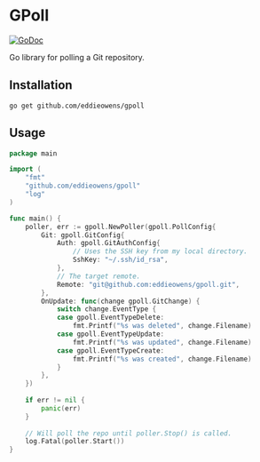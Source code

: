 # GPoll

[![GoDoc](https://godoc.org/github.com/eddieowens/gpoll?status.svg)](https://godoc.org/github.com/eddieowens/gpoll)

Go library for polling a Git repository.

## Installation
```
go get github.com/eddieowens/gpoll
```

## Usage
```go
package main

import (
    "fmt"
    "github.com/eddieowens/gpoll"
    "log"
)

func main() {
    poller, err := gpoll.NewPoller(gpoll.PollConfig{
        Git: gpoll.GitConfig{
            Auth: gpoll.GitAuthConfig{
                // Uses the SSH key from my local directory.
                SshKey: "~/.ssh/id_rsa",
            },
            // The target remote.
            Remote: "git@github.com:eddieowens/gpoll.git",
        },
        OnUpdate: func(change gpoll.GitChange) {
            switch change.EventType {
            case gpoll.EventTypeDelete:
                fmt.Printf("%s was deleted", change.Filename)
            case gpoll.EventTypeUpdate:
                fmt.Printf("%s was updated", change.Filename)
            case gpoll.EventTypeCreate:
                fmt.Printf("%s was created", change.Filename)
            }
        },
    })
    
    if err != nil {
        panic(err)
    }
    
    // Will poll the repo until poller.Stop() is called.
    log.Fatal(poller.Start())
}
```